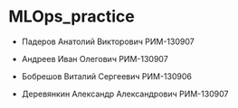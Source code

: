 # MLOps_practice

- Падеров Анатолий Викторович РИМ-130907

- Андреев Иван Олегович РИМ-130907

- Бобрешов Виталий Сергеевич РИМ-130906

- Деревянкин Александр Александрович РИМ-130907
